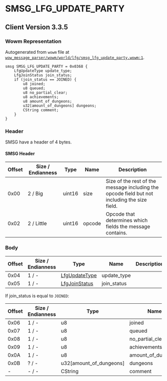 # SMSG_LFG_UPDATE_PARTY

## Client Version 3.3.5

### Wowm Representation

Autogenerated from `wowm` file at [`wow_message_parser/wowm/world/lfg/smsg_lfg_update_party.wowm:1`](https://github.com/gtker/wow_messages/tree/main/wow_message_parser/wowm/world/lfg/smsg_lfg_update_party.wowm#L1).
```rust,ignore
smsg SMSG_LFG_UPDATE_PARTY = 0x0368 {
    LfgUpdateType update_type;
    LfgJoinStatus join_status;
    if (join_status == JOINED) {
        u8 joined;
        u8 queued;
        u8 no_partial_clear;
        u8 achievements;
        u8 amount_of_dungeons;
        u32[amount_of_dungeons] dungeons;
        CString comment;
    }
}
```
### Header

SMSG have a header of 4 bytes.

#### SMSG Header

| Offset | Size / Endianness | Type   | Name   | Description |
| ------ | ----------------- | ------ | ------ | ----------- |
| 0x00   | 2 / Big           | uint16 | size   | Size of the rest of the message including the opcode field but not including the size field.|
| 0x02   | 2 / Little        | uint16 | opcode | Opcode that determines which fields the message contains.|

### Body

| Offset | Size / Endianness | Type | Name | Description | Comment |
| ------ | ----------------- | ---- | ---- | ----------- | ------- |
| 0x04 | 1 / - | [LfgUpdateType](lfgupdatetype.md) | update_type |  |  |
| 0x05 | 1 / - | [LfgJoinStatus](lfgjoinstatus.md) | join_status |  |  |

If join_status is equal to `JOINED`:

| Offset | Size / Endianness | Type | Name | Description | Comment |
| ------ | ----------------- | ---- | ---- | ----------- | ------- |
| 0x06 | 1 / - | u8 | joined |  |  |
| 0x07 | 1 / - | u8 | queued |  |  |
| 0x08 | 1 / - | u8 | no_partial_clear |  |  |
| 0x09 | 1 / - | u8 | achievements |  |  |
| 0x0A | 1 / - | u8 | amount_of_dungeons |  |  |
| 0x0B | ? / - | u32[amount_of_dungeons] | dungeons |  |  |
| - | - / - | CString | comment |  |  |


